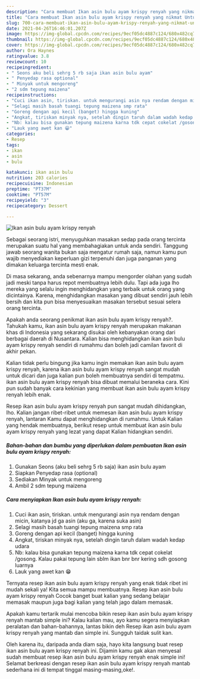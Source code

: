 ```yaml
---
description: "Cara membuat Ikan asin bulu ayam krispy renyah yang nikmat Untuk Jualan"
title: "Cara membuat Ikan asin bulu ayam krispy renyah yang nikmat Untuk Jualan"
slug: 700-cara-membuat-ikan-asin-bulu-ayam-krispy-renyah-yang-nikmat-untuk-jualan
date: 2021-04-26T16:46:01.207Z
image: https://img-global.cpcdn.com/recipes/9ecf05dc4887c124/680x482cq70/ikan-asin-bulu-ayam-krispy-renyah-foto-resep-utama.jpg
thumbnail: https://img-global.cpcdn.com/recipes/9ecf05dc4887c124/680x482cq70/ikan-asin-bulu-ayam-krispy-renyah-foto-resep-utama.jpg
cover: https://img-global.cpcdn.com/recipes/9ecf05dc4887c124/680x482cq70/ikan-asin-bulu-ayam-krispy-renyah-foto-resep-utama.jpg
author: Ora Haynes
ratingvalue: 3.8
reviewcount: 10
recipeingredient:
- " Seons aku beli sehrg 5 rb saja ikan asin bulu ayam"
- " Penyedap rasa optional"
- " Minyak untuk mengoreng"
- "2 sdm tepung maizena"
recipeinstructions:
- "Cuci ikan asin, tiriskan. untuk mengurangi asin nya rendam dengan micin, katanya jd ga asin (aku ga, karena suka asin)"
- "Selagi masih basah tuangi tepung maizena smp rata"
- "Goreng dengan api kecil (banget) hingga kuning"
- "Angkat, tiriskan minyak nya, setelah dingin taruh dalam wadah kedap udara"
- "Nb: kalau bisa gunakan tepung maizena karna tdk cepat cokelat /gosong. Kalau pakai tepung lain sblm ikan bnr bnr kering sdh gosong luarnya"
- "Lauk yang awet kan 😁"
categories:
- Resep
tags:
- ikan
- asin
- bulu

katakunci: ikan asin bulu 
nutrition: 203 calories
recipecuisine: Indonesian
preptime: "PT37M"
cooktime: "PT57M"
recipeyield: "3"
recipecategory: Dessert

---
```



![Ikan asin bulu ayam krispy renyah](https://img-global.cpcdn.com/recipes/9ecf05dc4887c124/680x482cq70/ikan-asin-bulu-ayam-krispy-renyah-foto-resep-utama.jpg)

Sebagai seorang istri, menyuguhkan masakan sedap pada orang tercinta merupakan suatu hal yang membahagiakan untuk anda sendiri. Tanggung jawab seorang  wanita bukan saja mengatur rumah saja, namun kamu pun wajib menyediakan keperluan gizi terpenuhi dan juga panganan yang dimakan keluarga tercinta mesti enak.

Di masa  sekarang, anda sebenarnya mampu mengorder olahan yang sudah jadi meski tanpa harus repot membuatnya lebih dulu. Tapi ada juga lho mereka yang selalu ingin menghidangkan yang terbaik untuk orang yang dicintainya. Karena, menghidangkan masakan yang dibuat sendiri jauh lebih bersih dan kita pun bisa menyesuaikan masakan tersebut sesuai selera orang tercinta. 



Apakah anda seorang penikmat ikan asin bulu ayam krispy renyah?. Tahukah kamu, ikan asin bulu ayam krispy renyah merupakan makanan khas di Indonesia yang sekarang disukai oleh kebanyakan orang dari berbagai daerah di Nusantara. Kalian bisa menghidangkan ikan asin bulu ayam krispy renyah sendiri di rumahmu dan boleh jadi camilan favorit di akhir pekan.

Kalian tidak perlu bingung jika kamu ingin memakan ikan asin bulu ayam krispy renyah, karena ikan asin bulu ayam krispy renyah sangat mudah untuk dicari dan juga kalian pun boleh membuatnya sendiri di tempatmu. ikan asin bulu ayam krispy renyah bisa dibuat memalui beraneka cara. Kini pun sudah banyak cara kekinian yang membuat ikan asin bulu ayam krispy renyah lebih enak.

Resep ikan asin bulu ayam krispy renyah pun sangat mudah dihidangkan, lho. Kalian jangan ribet-ribet untuk memesan ikan asin bulu ayam krispy renyah, lantaran Kamu dapat menghidangkan di rumahmu. Untuk Kalian yang hendak membuatnya, berikut resep untuk membuat ikan asin bulu ayam krispy renyah yang lezat yang dapat Kalian hidangkan sendiri.

<!--inarticleads1-->

##### Bahan-bahan dan bumbu yang diperlukan dalam pembuatan Ikan asin bulu ayam krispy renyah:

1. Gunakan  Seons (aku beli sehrg 5 rb saja) ikan asin bulu ayam
1. Siapkan  Penyedap rasa (optional)
1. Sediakan  Minyak untuk mengoreng
1. Ambil 2 sdm tepung maizena




<!--inarticleads2-->

##### Cara menyiapkan Ikan asin bulu ayam krispy renyah:

1. Cuci ikan asin, tiriskan. untuk mengurangi asin nya rendam dengan micin, katanya jd ga asin (aku ga, karena suka asin)
1. Selagi masih basah tuangi tepung maizena smp rata
1. Goreng dengan api kecil (banget) hingga kuning
1. Angkat, tiriskan minyak nya, setelah dingin taruh dalam wadah kedap udara
1. Nb: kalau bisa gunakan tepung maizena karna tdk cepat cokelat /gosong. Kalau pakai tepung lain sblm ikan bnr bnr kering sdh gosong luarnya
1. Lauk yang awet kan 😁




Ternyata resep ikan asin bulu ayam krispy renyah yang enak tidak ribet ini mudah sekali ya! Kita semua mampu membuatnya. Resep ikan asin bulu ayam krispy renyah Cocok banget buat kalian yang sedang belajar memasak maupun juga bagi kalian yang telah jago dalam memasak.

Apakah kamu tertarik mulai mencoba bikin resep ikan asin bulu ayam krispy renyah mantab simple ini? Kalau kalian mau, ayo kamu segera menyiapkan peralatan dan bahan-bahannya, lantas bikin deh Resep ikan asin bulu ayam krispy renyah yang mantab dan simple ini. Sungguh taidak sulit kan. 

Oleh karena itu, daripada anda diam saja, hayo kita langsung buat resep ikan asin bulu ayam krispy renyah ini. Dijamin kamu gak akan menyesal sudah membuat resep ikan asin bulu ayam krispy renyah enak simple ini! Selamat berkreasi dengan resep ikan asin bulu ayam krispy renyah mantab sederhana ini di tempat tinggal masing-masing,oke!.

